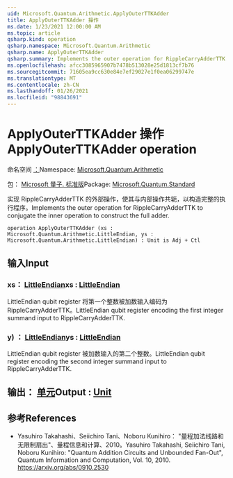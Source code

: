 ```yaml
---
uid: Microsoft.Quantum.Arithmetic.ApplyOuterTTKAdder
title: ApplyOuterTTKAdder 操作
ms.date: 1/23/2021 12:00:00 AM
ms.topic: article
qsharp.kind: operation
qsharp.namespace: Microsoft.Quantum.Arithmetic
qsharp.name: ApplyOuterTTKAdder
qsharp.summary: Implements the outer operation for RippleCarryAdderTTK to conjugate the inner operation to construct the full adder.
ms.openlocfilehash: afcc3085965907b7478b513028e25d1813cf7b76
ms.sourcegitcommit: 71605ea9cc630e84e7ef29027e1f0ea06299747e
ms.translationtype: MT
ms.contentlocale: zh-CN
ms.lasthandoff: 01/26/2021
ms.locfileid: "98843691"
---
```

# <a name="applyouterttkadder-operation"></a><span data-ttu-id="89217-102">ApplyOuterTTKAdder 操作</span><span class="sxs-lookup"><span data-stu-id="89217-102">ApplyOuterTTKAdder operation</span></span>

<span data-ttu-id="89217-103">命名空间 [：](xref:Microsoft.Quantum.Arithmetic)</span><span class="sxs-lookup"><span data-stu-id="89217-103">Namespace: [Microsoft.Quantum.Arithmetic](xref:Microsoft.Quantum.Arithmetic)</span></span>

<span data-ttu-id="89217-104">包： [Microsoft 量子. 标准版](https://nuget.org/packages/Microsoft.Quantum.Standard)</span><span class="sxs-lookup"><span data-stu-id="89217-104">Package: [Microsoft.Quantum.Standard](https://nuget.org/packages/Microsoft.Quantum.Standard)</span></span>


<span data-ttu-id="89217-105">实现 RippleCarryAdderTTK 的外部操作，使其与内部操作共轭，以构造完整的执行程序。</span><span class="sxs-lookup"><span data-stu-id="89217-105">Implements the outer operation for RippleCarryAdderTTK to conjugate the inner operation to construct the full adder.</span></span>

```qsharp
operation ApplyOuterTTKAdder (xs : Microsoft.Quantum.Arithmetic.LittleEndian, ys : Microsoft.Quantum.Arithmetic.LittleEndian) : Unit is Adj + Ctl
```


## <a name="input"></a><span data-ttu-id="89217-106">输入</span><span class="sxs-lookup"><span data-stu-id="89217-106">Input</span></span>

### <a name="xs--littleendian"></a><span data-ttu-id="89217-107">xs： [LittleEndian](xref:Microsoft.Quantum.Arithmetic.LittleEndian)</span><span class="sxs-lookup"><span data-stu-id="89217-107">xs : [LittleEndian](xref:Microsoft.Quantum.Arithmetic.LittleEndian)</span></span>

<span data-ttu-id="89217-108">LittleEndian qubit register 将第一个整数被加数输入编码为 RippleCarryAdderTTK。</span><span class="sxs-lookup"><span data-stu-id="89217-108">LittleEndian qubit register encoding the first integer summand input to RippleCarryAdderTTK.</span></span>


### <a name="ys--littleendian"></a><span data-ttu-id="89217-109">y) ： [LittleEndian](xref:Microsoft.Quantum.Arithmetic.LittleEndian)</span><span class="sxs-lookup"><span data-stu-id="89217-109">ys : [LittleEndian](xref:Microsoft.Quantum.Arithmetic.LittleEndian)</span></span>

<span data-ttu-id="89217-110">LittleEndian qubit register 被加数输入的第二个整数。</span><span class="sxs-lookup"><span data-stu-id="89217-110">LittleEndian qubit register encoding the second integer summand input to RippleCarryAdderTTK.</span></span>



## <a name="output--unit"></a><span data-ttu-id="89217-111">输出： [单元](xref:microsoft.quantum.lang-ref.unit)</span><span class="sxs-lookup"><span data-stu-id="89217-111">Output : [Unit](xref:microsoft.quantum.lang-ref.unit)</span></span>



## <a name="references"></a><span data-ttu-id="89217-112">参考</span><span class="sxs-lookup"><span data-stu-id="89217-112">References</span></span>

- <span data-ttu-id="89217-113">Yasuhiro Takahashi、Seiichiro Tani、Noboru Kunihiro： "量程加法线路和无限制扇出"、量程信息和计算、2010。</span><span class="sxs-lookup"><span data-stu-id="89217-113">Yasuhiro Takahashi, Seiichiro Tani, Noboru Kunihiro: "Quantum Addition Circuits and Unbounded Fan-Out", Quantum Information and Computation, Vol. 10, 2010.</span></span>
  https://arxiv.org/abs/0910.2530